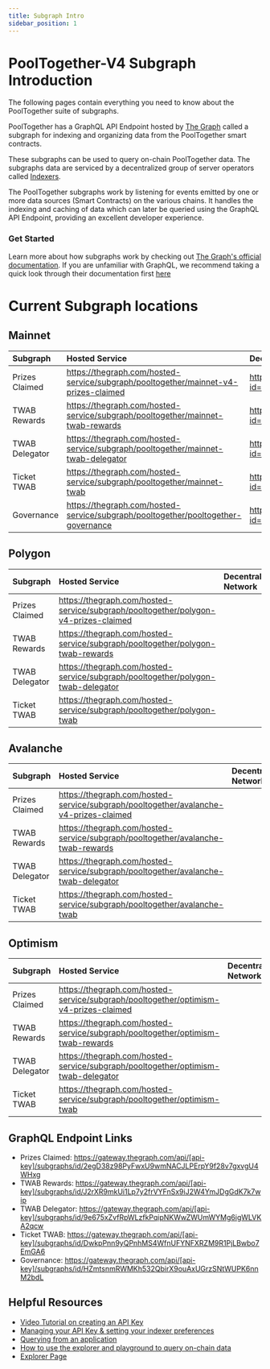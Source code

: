 ```yaml
---
title: Subgraph Intro
sidebar_position: 1
---
```


# PoolTogether-V4 Subgraph Introduction

The following pages contain everything you need to know about the PoolTogether suite of subgraphs.

PoolTogether has a GraphQL API Endpoint hosted by [The Graph](https://thegraph.com/docs/about/introduction#what-the-graph-is) called a subgraph for indexing and organizing data from the PoolTogether smart contracts.

These subgraphs can be used to query on-chain PoolTogether data. The subgraphs data are serviced by a decentralized group of server operators called [Indexers](https://thegraph.com/docs/en/network/indexing/).

The PoolTogether subgraphs work by listening for events emitted by one or more data sources (Smart Contracts) on the various chains. It handles the indexing and caching of data which can later be queried using the GraphQL API Endpoint, providing an excellent developer experience.

### Get Started

Learn more about how subgraphs work by checking out [The Graph's official documentation](https://thegraph.com/docs/en/). If you are unfamiliar with GraphQL, we recommend taking a quick look through their documentation first [here](https://graphql.org/learn/)

# Current Subgraph locations

## Mainnet

| Subgraph       | Hosted Service                                                                      | Decentralized Network                                                                                |
| :------------- | :---------------------------------------------------------------------------------- | :--------------------------------------------------------------------------------------------------- |
| Prizes Claimed | https://thegraph.com/hosted-service/subgraph/pooltogether/mainnet-v4-prizes-claimed | https://thegraph.com/explorer/subgraph?id=2egD38z98PyFwxU9wmNACJLPErpY9f28v7gxvgU4WHxg&view=Overview |
| TWAB Rewards   | https://thegraph.com/hosted-service/subgraph/pooltogether/mainnet-twab-rewards      | https://thegraph.com/explorer/subgraph?id=J2rXR9mkUi1Lp7y2frVYFnSx9iJ2W4YmJDgGdK7k7wip&view=Overview |
| TWAB Delegator | https://thegraph.com/hosted-service/subgraph/pooltogether/mainnet-twab-delegator    | https://thegraph.com/explorer/subgraph?id=9e675xZvfRpWLzfkPqipNKWwZWUmWYMg6igWLVKA2qcw&view=Overview |
| Ticket TWAB    | https://thegraph.com/hosted-service/subgraph/pooltogether/mainnet-twab              | https://thegraph.com/explorer/subgraph?id=DwkpPnn9yQPnhMS4WfnUFYNFXRZM9R1PjLBwbo7EmGA6&view=Overview |
| Governance     | https://thegraph.com/hosted-service/subgraph/pooltogether/pooltogether-governance   | https://thegraph.com/explorer/subgraph?id=HZmtsnmRWMKh532QbirX9ouAxUGrzSNtWUPK6nnM2bdL&view=Overview |

## Polygon

| Subgraph       | Hosted Service                                                                      | Decentralized Network |
| :------------- | :---------------------------------------------------------------------------------- | :-------------------- |
| Prizes Claimed | https://thegraph.com/hosted-service/subgraph/pooltogether/polygon-v4-prizes-claimed |                       |
| TWAB Rewards   | https://thegraph.com/hosted-service/subgraph/pooltogether/polygon-twab-rewards      |                       |
| TWAB Delegator | https://thegraph.com/hosted-service/subgraph/pooltogether/polygon-twab-delegator    |                       |
| Ticket TWAB    | https://thegraph.com/hosted-service/subgraph/pooltogether/polygon-twab              |                       |

## Avalanche

| Subgraph       | Hosted Service                                                                        | Decentralized Network |
| :------------- | :------------------------------------------------------------------------------------ | :-------------------- |
| Prizes Claimed | https://thegraph.com/hosted-service/subgraph/pooltogether/avalanche-v4-prizes-claimed |                       |
| TWAB Rewards   | https://thegraph.com/hosted-service/subgraph/pooltogether/avalanche-twab-rewards      |                       |
| TWAB Delegator | https://thegraph.com/hosted-service/subgraph/pooltogether/avalanche-twab-delegator    |                       |
| Ticket TWAB    | https://thegraph.com/hosted-service/subgraph/pooltogether/avalanche-twab              |                       |

## Optimism

| Subgraph       | Hosted Service                                                                       | Decentralized Network |
| :------------- | :----------------------------------------------------------------------------------- | :-------------------- |
| Prizes Claimed | https://thegraph.com/hosted-service/subgraph/pooltogether/optimism-v4-prizes-claimed |                       |
| TWAB Rewards   | https://thegraph.com/hosted-service/subgraph/pooltogether/optimism-twab-rewards      |                       |
| TWAB Delegator | https://thegraph.com/hosted-service/subgraph/pooltogether/optimism-twab-delegator    |                       |
| Ticket TWAB    | https://thegraph.com/hosted-service/subgraph/pooltogether/optimism-twab              |                       |

## GraphQL Endpoint Links

- Prizes Claimed: https://gateway.thegraph.com/api/[api-key]/subgraphs/id/2egD38z98PyFwxU9wmNACJLPErpY9f28v7gxvgU4WHxg
- TWAB Rewards: https://gateway.thegraph.com/api/[api-key]/subgraphs/id/J2rXR9mkUi1Lp7y2frVYFnSx9iJ2W4YmJDgGdK7k7wip
- TWAB Delegator: https://gateway.thegraph.com/api/[api-key]/subgraphs/id/9e675xZvfRpWLzfkPqipNKWwZWUmWYMg6igWLVKA2qcw
- Ticket TWAB: https://gateway.thegraph.com/api/[api-key]/subgraphs/id/DwkpPnn9yQPnhMS4WfnUFYNFXRZM9R1PjLBwbo7EmGA6
- Governance: https://gateway.thegraph.com/api/[api-key]/subgraphs/id/HZmtsnmRWMKh532QbirX9ouAxUGrzSNtWUPK6nnM2bdL

## Helpful Resources

- [Video Tutorial on creating an API Key](https://www.youtube.com/watch?v=UrfIpm-Vlgs)
- [Managing your API Key & setting your indexer preferences](https://thegraph.com/docs/en/studio/managing-api-keys/)
- [Querying from an application](https://thegraph.com/docs/en/developer/querying-from-your-app/)
- [How to use the explorer and playground to query on-chain data](https://medium.com/@chidubem_/how-to-query-on-chain-data-with-the-graph-f8507488215)
- [Explorer Page](https://thegraph.com/explorer/subgraph?id=FDrqtqbp8LhG1hSnwtWB2hE6C97FWA54irrozjb2TtMH&view=Overview)
